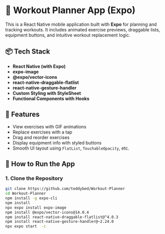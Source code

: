 # 💪 Workout Planner App (Expo)

This is a React Native mobile application built with **Expo** for planning and tracking workouts. It includes animated exercise previews, draggable lists, equipment buttons, and intuitive workout replacement logic.

## 📦 Tech Stack

- **React Native (with Expo)**
- **expo-image**
- **@expo/vector-icons**
- **react-native-draggable-flatlist**
- **react-native-gesture-handler**
- **Custom Styling with StyleSheet**
- **Functional Components with Hooks**

## 🚀 Features

- View exercises with GIF animations
- Replace exercises with a tap
- Drag and reorder exercises
- Display equipment info with styled buttons
- Smooth UI layout using `FlatList`, `TouchableOpacity`, etc.

## 📲 How to Run the App

### 1. Clone the Repository

```bash
git clone https://github.com/teddybed/Workout-Planner
cd Workout-Planner
npm install -g expo-cli
npm install
npx expo install expo-image
npm install @expo/vector-icons@14.0.4
npm install react-native-draggable-flatlist@^4.0.3
npm install react-native-gesture-handler@~2.24.0
npx expo start  -c





